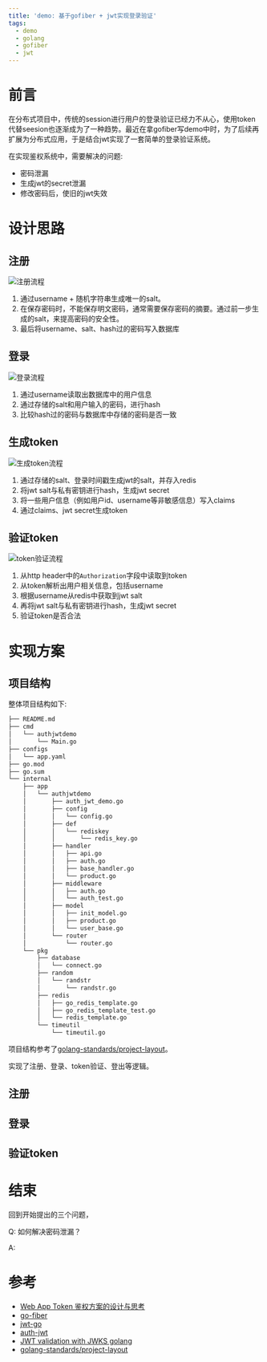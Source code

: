 ```yaml
---
title: 'demo: 基于gofiber + jwt实现登录验证'
tags:
  - demo
  - golang
  - gofiber
  - jwt
---
```

# 前言
在分布式项目中，传统的session进行用户的登录验证已经力不从心，使用token代替seesion也逐渐成为了一种趋势。最近在拿gofiber写demo中时，为了后续再扩展为分布式应用，于是结合jwt实现了一套简单的登录验证系统。

在实现鉴权系统中，需要解决的问题:
* 密码泄漏
* 生成jwt的secret泄漏
* 修改密码后，使旧的jwt失效

# 设计思路
## 注册
![注册流程](https://gitee.com/makise.kurisu/filestorage/raw/master/images/blog/demo-%E5%9F%BA%E4%BA%8Egofiber-jwt%E5%AE%9E%E7%8E%B0%E7%99%BB%E5%BD%95%E9%AA%8C%E8%AF%81/%E6%B3%A8%E5%86%8C%E6%B5%81%E7%A8%8B.png)

1. 通过username + 随机字符串生成唯一的salt。
2. 在保存密码时，不能保存明文密码，通常需要保存密码的摘要。通过前一步生成的salt，来提高密码的安全性。
3. 最后将username、salt、hash过的密码写入数据库

## 登录
![登录流程](https://gitee.com/makise.kurisu/filestorage/raw/master/images/blog/demo-%E5%9F%BA%E4%BA%8Egofiber-jwt%E5%AE%9E%E7%8E%B0%E7%99%BB%E5%BD%95%E9%AA%8C%E8%AF%81/%E7%99%BB%E5%BD%95%E6%B5%81%E7%A8%8B.png)

1. 通过username读取出数据库中的用户信息
2. 通过存储的salt和用户输入的密码，进行hash
3. 比较hash过的密码与数据库中存储的密码是否一致

## 生成token
![生成token流程](https://gitee.com/makise.kurisu/filestorage/raw/master/images/blog/demo-%E5%9F%BA%E4%BA%8Egofiber-jwt%E5%AE%9E%E7%8E%B0%E7%99%BB%E5%BD%95%E9%AA%8C%E8%AF%81/token%E7%94%9F%E6%88%90%E6%B5%81%E7%A8%8B.png)

1. 通过存储的salt、登录时间戳生成jwt的salt，并存入redis
2. 将jwt salt与私有密钥进行hash，生成jwt secret
3. 将一些用户信息（例如用户id、username等非敏感信息）写入claims
4. 通过claims、jwt secret生成token

## 验证token
![token验证流程](https://gitee.com/makise.kurisu/filestorage/raw/master/images/blog/demo-%E5%9F%BA%E4%BA%8Egofiber-jwt%E5%AE%9E%E7%8E%B0%E7%99%BB%E5%BD%95%E9%AA%8C%E8%AF%81/token%E9%AA%8C%E8%AF%81%E6%B5%81%E7%A8%8B.png)

1. 从http header中的```Authorization```字段中读取到token
2. 从token解析出用户相关信息，包括username
3. 根据username从redis中获取到jwt salt
4. 再将jwt salt与私有密钥进行hash，生成jwt secret
5. 验证token是否合法

# 实现方案
## 项目结构
整体项目结构如下: 
```bash
├── README.md      
├── cmd
│   └── authjwtdemo
│       └── Main.go
├── configs        
│   └── app.yaml   
├── go.mod
├── go.sum
└── internal       
    ├── app        
    │   └── authjwtdemo
    │       ├── auth_jwt_demo.go
    │       ├── config
    │       │   └── config.go
    │       ├── def
    │       │   └── rediskey
    │       │       └── redis_key.go
    │       ├── handler
    │       │   ├── api.go
    │       │   ├── auth.go
    │       │   ├── base_handler.go
    │       │   └── product.go
    │       ├── middleware
    │       │   ├── auth.go
    │       │   └── auth_test.go
    │       ├── model
    │       │   ├── init_model.go
    │       │   ├── product.go
    │       │   └── user_base.go
    │       └── router
    │           └── router.go
    └── pkg
        ├── database
        │   └── connect.go
        ├── random
        │   └── randstr
        │       └── randstr.go
        ├── redis
        │   ├── go_redis_template.go
        │   ├── go_redis_template_test.go
        │   └── redis_template.go
        └── timeutil
            └── timeutil.go
```

项目结构参考了[golang-standards/project-layout](https://github.com/golang-standards/project-layout)。

实现了注册、登录、token验证、登出等逻辑。

## 注册

## 登录

## 验证token

# 结束
回到开始提出的三个问题，

Q: 如何解决密码泄漏？

A: 


# 参考
* [Web App Token 鉴权方案的设计与思考](https://zhuanlan.zhihu.com/p/28295641)
* [go-fiber](https://github.com/gofiber/fiber)
* [jwt-go](https://pkg.go.dev/github.com/form3tech-oss/jwt-go@v3.2.3+incompatible?utm_source=gopls#section-readme)
* [auth-jwt](https://github.com/gofiber/recipes/tree/master/auth-jwt)
* [JWT validation with JWKS golang](https://stackoverflow.com/questions/61850992/jwt-validation-with-jwks-golang)
* [golang-standards/project-layout](https://github.com/golang-standards/project-layout)